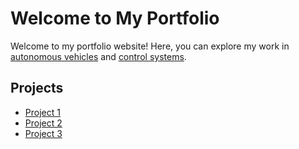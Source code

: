 # Welcome to My Portfolio

Welcome to my portfolio website! Here, you can explore my work in [autonomous vehicles](#) and [control systems](#).

## Projects
- [Project 1](#)
- [Project 2](#)
- [Project 3](#)
